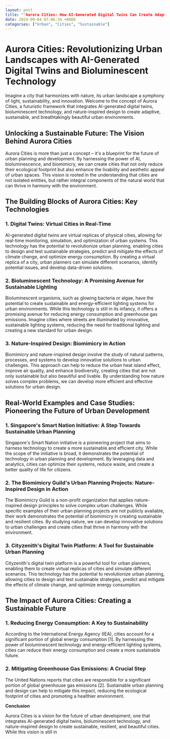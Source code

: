 ```yaml
---
layout: post
title: ""Aurora Cities: How AI-Generated Digital Twins Can Create Adaptive, Bioluminescent Urban Landscapes that Harmonize with Nature.""
date: 2024-09-04 07:06:34 +0000
categories: ["Urban", "Cities", "Sustainable"]
---
```


**Aurora Cities: Revolutionizing Urban Landscapes with AI-Generated Digital Twins and Bioluminescent Technology**
====================================================================================

Imagine a city that harmonizes with nature, its urban landscape a symphony of light, sustainability, and innovation. Welcome to the concept of Aurora Cities, a futuristic framework that integrates AI-generated digital twins, bioluminescent technology, and nature-inspired design to create adaptive, sustainable, and breathtakingly beautiful urban environments.

**Unlocking a Sustainable Future: The Vision Behind Aurora Cities**
----------------------------------------------------------------

Aurora Cities is more than just a concept – it's a blueprint for the future of urban planning and development. By harnessing the power of AI, bioluminescence, and biomimicry, we can create cities that not only reduce their ecological footprint but also enhance the livability and aesthetic appeal of urban spaces. This vision is rooted in the understanding that cities are not isolated entities, but rather integral components of the natural world that can thrive in harmony with the environment.

**The Building Blocks of Aurora Cities: Key Technologies**
---------------------------------------------------------

### 1. **Digital Twins: Virtual Cities in Real-Time**

AI-generated digital twins are virtual replicas of physical cities, allowing for real-time monitoring, simulation, and optimization of urban systems. This technology has the potential to revolutionize urban planning, enabling cities to design and test sustainable strategies, predict and mitigate the effects of climate change, and optimize energy consumption. By creating a virtual replica of a city, urban planners can simulate different scenarios, identify potential issues, and develop data-driven solutions.

### 2. **Bioluminescent Technology: A Promising Avenue for Sustainable Lighting**

Bioluminescent organisms, such as glowing bacteria or algae, have the potential to create sustainable and energy-efficient lighting systems for urban environments. While this technology is still in its infancy, it offers a promising avenue for reducing energy consumption and greenhouse gas emissions. Imagine cities where streets are illuminated by innovative, sustainable lighting systems, reducing the need for traditional lighting and creating a new standard for urban design.

### 3. **Nature-Inspired Design: Biomimicry in Action**

Biomimicry and nature-inspired design involve the study of natural patterns, processes, and systems to develop innovative solutions to urban challenges. This approach can help to reduce the urban heat island effect, improve air quality, and enhance biodiversity, creating cities that are not only sustainable but also beautiful and livable. By understanding how nature solves complex problems, we can develop more efficient and effective solutions for urban design.

**Real-World Examples and Case Studies: Pioneering the Future of Urban Development**
-----------------------------------------------------------------------------------

### 1. **Singapore's Smart Nation Initiative: A Step Towards Sustainable Urban Planning**

Singapore's Smart Nation initiative is a pioneering project that aims to harness technology to create a more sustainable and efficient city. While the scope of the initiative is broad, it demonstrates the potential of technology in urban planning and development. By leveraging data and analytics, cities can optimize their systems, reduce waste, and create a better quality of life for citizens.

### 2. **The Biomimicry Guild's Urban Planning Projects: Nature-Inspired Design in Action**

The Biomimicry Guild is a non-profit organization that applies nature-inspired design principles to solve complex urban challenges. While specific examples of their urban planning projects are not publicly available, their work demonstrates the potential of biomimicry in creating sustainable and resilient cities. By studying nature, we can develop innovative solutions to urban challenges and create cities that thrive in harmony with the environment.

### 3. **Cityzenith's Digital Twin Platform: A Tool for Sustainable Urban Planning**

Cityzenith's digital twin platform is a powerful tool for urban planners, enabling them to create virtual replicas of cities and simulate different scenarios. This technology has the potential to revolutionize urban planning, allowing cities to design and test sustainable strategies, predict and mitigate the effects of climate change, and optimize energy consumption.

**The Impact of Aurora Cities: Creating a Sustainable Future**
---------------------------------------------------------

### 1. **Reducing Energy Consumption: A Key to Sustainability**

According to the International Energy Agency (IEA), cities account for a significant portion of global energy consumption [1]. By harnessing the power of bioluminescent technology and energy-efficient lighting systems, cities can reduce their energy consumption and create a more sustainable future.

### 2. **Mitigating Greenhouse Gas Emissions: A Crucial Step**

The United Nations reports that cities are responsible for a significant portion of global greenhouse gas emissions [2]. Sustainable urban planning and design can help to mitigate this impact, reducing the ecological footprint of cities and promoting a healthier environment.

**Conclusion**

Aurora Cities is a vision for the future of urban development, one that integrates AI-generated digital twins, bioluminescent technology, and nature-inspired design to create sustainable, resilient, and beautiful cities. While this vision is still in